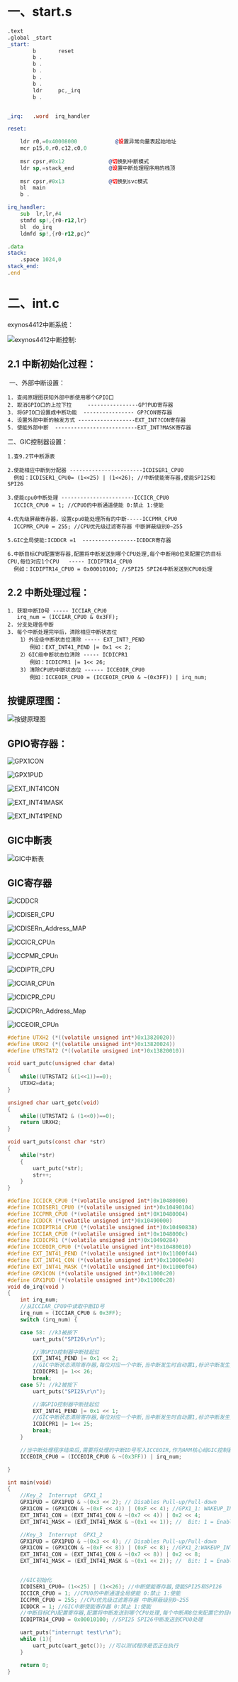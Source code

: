 # 一、start.s

```asm
.text
.global _start
_start:
		b		reset
		b .
		b .
		b .
		b .
		b .
		ldr		pc,_irq
		b .


_irq:	.word  irq_handler

reset:

	ldr	r0,=0x40008000            @设置异常向量表起始地址
	mcr	p15,0,r0,c12,c0,0		
	
	msr cpsr,#0x12              @切换到中断模式
	ldr sp,=stack_end           @设置中断处理程序用的栈顶
	
	msr	cpsr,#0x13              @切换到svc模式
	bl	main
	b .

irq_handler:
	sub  lr,lr,#4
	stmfd sp!,{r0-r12,lr}
	bl	do_irq
	ldmfd sp!,{r0-r12,pc}^

.data   
stack:
	.space 1024,0
stack_end:
.end

```

# 二、int.c

exynos4412中断系统：

![exynos4412中断控制](.\exynos4412中断控制.jpg):



## 2.1 中断初始化过程：

​	一、外部中断设置：

```
1. 查阅原理图获知外部中断使用哪个GPIO口
2. 取消GPIO口的上拉下拉     ----------------GP?PUD寄存器
3. 将GPIO口设置成中断功能  ---------------- GP?CON寄存器
4. 设置外部中断的触发方式 ------------------EXT_INT?CON寄存器
5. 使能外部中断  --------------------------EXT_INT?MASK寄存器
```

二、GIC控制器设置：

```
1.查9.2节中断源表

2.使能相应中断到分配器 -----------------------ICDISER1_CPU0
  例如：ICDISER1_CPU0= (1<<25) | (1<<26); //中断使能寄存器,使能SPI25和SPI26
  
3.使能cpu0中断处理 -----------------------ICCICR_CPU0
  ICCICR_CPU0 = 1; //CPU0的中断通道使能 0:禁止 1:使能
  
4.优先级屏蔽寄存器，设置cpu0能处理所有的中断-----ICCPMR_CPU0 
  ICCPMR_CPU0 = 255; //CPU优先级过滤寄存器 中断屏蔽级别0~255

5.GIC全局使能:ICDDCR =1  -----------------ICDDCR寄存器

6.中断目标CPU配置寄存器,配置将中断发送到哪个CPU处理,每个中断用8位来配置它的目标CPU,每位对应1个CPU   ----- ICDIPTR14_CPU0
  例如：ICDIPTR14_CPU0 = 0x00010100; //SPI25 SPI26中断发送到CPU0处理
```

## 2.2 中断处理过程：

```
1. 获取中断ID号 ----- ICCIAR_CPU0
   irq_num = (ICCIAR_CPU0 & 0x3FF);
2. 分支处理各中断
3. 每个中断处理完毕后，清除相应中断状态位
	1）外设级中断状态位清除 ----- EXT_INT?_PEND
       例如：EXT_INT41_PEND |= 0x1 << 2;
	2）GIC级中断状态位清除 ----- ICDICPR1  
	   例如：ICDICPR1 |= 1<< 26;
    3) 清除CPU的中断状态位 ------ ICCEOIR_CPU0
       例如：ICCEOIR_CPU0 = (ICCEOIR_CPU0 & ~(0x3FF)) | irq_num;
```





## 按键原理图：

![按键原理图](.\按键原理图.jpg)

## GPIO寄存器：

![GPX1CON](.\GPX1CON.jpg)

![GPX1PUD](.\GPX1PUD.jpg)

![EXT_INT41CON](.\EXT_INT41CON.jpg)

![EXT_INT41MASK](.\EXT_INT41MASK.jpg)

![EXT_INT41PEND](.\EXT_INT41PEND.jpg)



## GIC中断表

![GIC中断表](.\GIC中断表.jpg)

## GIC寄存器

![ICDDCR](.\ICDDCR.jpg)

![ICDISER_CPU](.\ICDISER_CPU.jpg)



![ICDISERn_Address_MAP](.\ICDISERn_Address_MAP.jpg)



![ICCICR_CPUn](.\ICCICR_CPUn.jpg)

![ICCPMR_CPUn](.\ICCPMR_CPUn.jpg)

![ICDIPTR_CPU](.\ICDIPTR_CPU.jpg)



![ICCIAR_CPUn](.\ICCIAR_CPUn.jpg)

![ICDICPR_CPU](.\ICDICPR_CPU.jpg)

![ICDICPRn_Address_Map](.\ICDICPRn_Address_Map.jpg)

![ICCEOIR_CPUn](.\ICCEOIR_CPUn.jpg)







```c
#define UTXH2 (*((volatile unsigned int*)0x13820020))
#define URXH2 (*((volatile unsigned int*)0x13820024))
#define UTRSTAT2 (*((volatile unsigned int*)0x13820010))

void uart_putc(unsigned char data)
{
	while((UTRSTAT2 &(1<<1))==0);
	UTXH2=data;
}

unsigned char uart_getc(void)
{
	while((UTRSTAT2 & (1<<0))==0);
	return URXH2;
}

void uart_puts(const char *str)
{
	while(*str)
	{
		uart_putc(*str);
		str++;
	}
}

#define ICCICR_CPU0 (*(volatile unsigned int*)0x10480000)
#define ICDISER1_CPU0 (*(volatile unsigned int*)0x10490104)
#define ICCPMR_CPU0 (*(volatile unsigned int*)0X10480004)
#define ICDDCR (*(volatile unsigned int*)0x10490000)
#define ICDIPTR14_CPU0 (*(volatile unsigned int*)0x10490838)
#define ICCIAR_CPU0 (*(volatile unsigned int*)0x1048000c)
#define ICDICPR1 (*(volatile unsigned int*)0x10490284)
#define ICCEOIR_CPU0 (*(volatile unsigned int*)0x10480010)
#define EXT_INT41_PEND (*(volatile unsigned int*)0x11000f44)
#define EXT_INT41_CON (*(volatile unsigned int*)0x11000e04)
#define EXT_INT41_MASK (*(volatile unsigned int*)0x11000f04)
#define GPX1CON (*(volatile unsigned int*)0x11000c20)
#define GPX1PUD (*(volatile unsigned int*)0x11000c28)
void do_irq(void )
{
	int irq_num;
	//从ICCIAR_CPU0中读取中断ID号
	irq_num = (ICCIAR_CPU0 & 0x3FF);
	switch (irq_num) {

	case 58: //k3被按下
		uart_puts("SPI26\r\n");

		//清GPIO控制器中断挂起位
		EXT_INT41_PEND |= 0x1 << 2;
		//GIC中断状态清除寄存器,每位对应一个中断,当中断发生时自动置1,标识中断发生,当中断处理完毕后,需要软件写1清0
		ICDICPR1 |= 1<< 26;
		break;
	case 57: //k2被按下
		uart_puts("SPI25\r\n");

		//清GPIO控制器中断挂起位
  		EXT_INT41_PEND |= 0x1 << 1;
		//GIC中断状态清除寄存器,每位对应一个中断,当中断发生时自动置1,标识中断发生,当中断处理完毕后,需要软件写1清0
		ICDICPR1 |= 1<< 25;
		break;
	}

	//当中断处理程序结束后,需要将处理的中断ID号写入ICCEOIR,作为ARM核心给GIC控制器的结束信号
	ICCEOIR_CPU0 = (ICCEOIR_CPU0 & ~(0x3FF)) | irq_num;

}

int main(void)
{
	//Key_2  Interrupt  GPX1_1
	GPX1PUD = GPX1PUD & ~(0x3 << 2); // Disables Pull-up/Pull-down
	GPX1CON = (GPX1CON & ~(0xF << 4)) | (0xF << 4); //GPX1_1: WAKEUP_INT1[1](EXT_INT41[1])
	EXT_INT41_CON = (EXT_INT41_CON & ~(0x7 << 4)) | 0x2 << 4;
	EXT_INT41_MASK = (EXT_INT41_MASK & ~(0x1 << 1)); //  Bit: 1 = Enables interrupt

	//Key_3  Interrupt  GPX1_2
	GPX1PUD = GPX1PUD & ~(0x3 << 4); // Disables Pull-up/Pull-down
	GPX1CON = (GPX1CON & ~(0xF << 8)) | (0xF << 8); //GPX1_2:WAKEUP_INT1[2] (EXT_INT41[2])
	EXT_INT41_CON = (EXT_INT41_CON & ~(0x7 << 8)) | 0x2 << 8;
	EXT_INT41_MASK = (EXT_INT41_MASK & ~(0x1 << 2)); //  Bit: 1 = Enables interrupt


	//GIC初始化
	ICDISER1_CPU0= (1<<25) | (1<<26); //中断使能寄存器,使能SPI25和SPI26
	ICCICR_CPU0 = 1; //CPU0的中断通道全局使能 0:禁止 1:使能
	ICCPMR_CPU0 = 255; //CPU优先级过滤寄存器 中断屏蔽级别0~255
	ICDDCR = 1; //GIC中断使能寄存器 0:禁止 1:使能
	//中断目标CPU配置寄存器,配置将中断发送到哪个CPU处理,每个中断用8位来配置它的目标CPU,每位对应1个CPU
	ICDIPTR14_CPU0 = 0x00010100; //SPI25 SPI26中断发送到CPU0处理

	uart_puts("interrupt test\r\n");
	while (1){
		uart_putc(uart_getc()); //可以测试程序是否正在执行
	}

	return 0;
}
```

